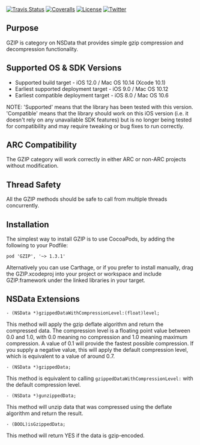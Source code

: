 [![Travis Status](https://img.shields.io/travis/nicklockwood/GZIP.svg)](https://travis-ci.org/nicklockwood/GZIP)
[![Coveralls](https://coveralls.io/repos/github/nicklockwood/GZIP/badge.svg)](https://coveralls.io/github/nicklockwood/GZIP)
[![License](https://img.shields.io/badge/license-MIT-lightgrey.svg)](https://opensource.org/licenses/MIT)
[![Twitter](https://img.shields.io/badge/twitter-@nicklockwood-blue.svg)](http://twitter.com/nicklockwood)


Purpose
--------------

GZIP is category on NSData that provides simple gzip compression and decompression functionality.


Supported OS & SDK Versions
-----------------------------

* Supported build target - iOS 12.0 / Mac OS 10.14 (Xcode 10.1)
* Earliest supported deployment target - iOS 9.0 / Mac OS 10.12
* Earliest compatible deployment target - iOS 8.0 / Mac OS 10.6

NOTE: 'Supported' means that the library has been tested with this version. 'Compatible' means that the library should work on this iOS version (i.e. it doesn't rely on any unavailable SDK features) but is no longer being tested for compatibility and may require tweaking or bug fixes to run correctly.


ARC Compatibility
------------------

The GZIP category will work correctly in either ARC or non-ARC projects without modification.


Thread Safety
--------------

All the GZIP methods should be safe to call from multiple threads concurrently.


Installation
--------------

The simplest way to install GZIP is to use CocoaPods, by adding the following to your Podfile:

	pod 'GZIP', '~> 1.3.1'

Alternatively you can use Carthage, or if you prefer to install manually, drag the GZIP.xcodeproj into your project or workspace and include GZIP.framework under the linked libraries in your target.


NSData Extensions
----------------------

    - (NSData *)gzippedDataWithCompressionLevel:(float)level;

This method will apply the gzip deflate algorithm and return the compressed data. The compression level is a floating point value between 0.0 and 1.0, with 0.0 meaning no compression and 1.0 meaning maximum compression.  A value of 0.1 will provide the fastest possible compression. If you supply a negative value, this will apply the default compression level, which is equivalent to a value of around 0.7.

    - (NSData *)gzippedData;
    
This method is equivalent to calling `gzippedDataWithCompressionLevel:` with the default compression level.
    
    - (NSData *)gunzippedData;
    
This method will unzip data that was compressed using the deflate algorithm and return the result.

    - (BOOL)isGzippedData;
    
This method will return YES if the data is gzip-encoded.
